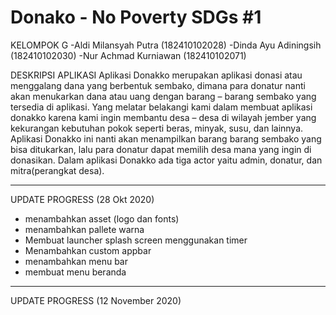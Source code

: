 # Donako - No Poverty SDGs #1

KELOMPOK G
-Aldi Milansyah Putra (182410102028)
-Dinda Ayu Adiningsih (182410102030)
-Nur Achmad Kurniawan (182410102071)

DESKRIPSI APLIKASI
Aplikasi Donakko merupakan aplikasi donasi atau menggalang dana yang berbentuk sembako, dimana para donatur nanti akan menukarkan dana atau uang dengan barang – barang sembako yang tersedia di aplikasi. Yang melatar belakangi kami dalam membuat aplikasi donakko karena kami ingin membantu desa – desa di wilayah jember yang kekurangan kebutuhan pokok seperti beras, minyak, susu, dan lainnya. Aplikasi Donakko ini nanti akan menampilkan barang barang sembako yang bisa ditukarkan, lalu para donatur dapat memilih desa mana yang ingin di donasikan. Dalam aplikasi Donakko ada tiga actor yaitu admin, donatur, dan mitra(perangkat desa). 
_______________________________________________________________________________________________________

UPDATE PROGRESS (28 Okt 2020)
- menambahkan asset (logo dan fonts)
- menambahkan pallete warna
- Membuat launcher splash screen menggunakan timer
- Menambahkan custom appbar
- menambahkan menu bar
- membuat menu beranda

_______________________________________________________________________________________________________

UPDATE PROGRESS (12 November 2020)
